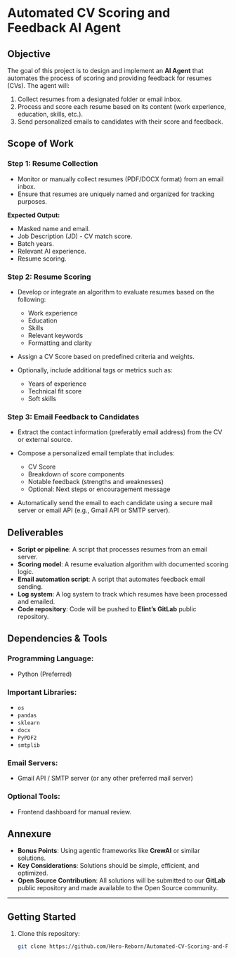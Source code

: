 # Automated CV Scoring and Feedback AI Agent

## Objective

The goal of this project is to design and implement an **AI Agent** that automates the process of scoring and providing feedback for resumes (CVs). The agent will:

1. Collect resumes from a designated folder or email inbox.
2. Process and score each resume based on its content (work experience, education, skills, etc.).
3. Send personalized emails to candidates with their score and feedback.

## Scope of Work

### Step 1: Resume Collection
- Monitor or manually collect resumes (PDF/DOCX format) from an email inbox.
- Ensure that resumes are uniquely named and organized for tracking purposes.

**Expected Output:**
- Masked name and email.
- Job Description (JD) - CV match score.
- Batch years.
- Relevant AI experience.
- Resume scoring.

### Step 2: Resume Scoring
- Develop or integrate an algorithm to evaluate resumes based on the following:
  - Work experience
  - Education
  - Skills
  - Relevant keywords
  - Formatting and clarity

- Assign a CV Score based on predefined criteria and weights.
- Optionally, include additional tags or metrics such as:
  - Years of experience
  - Technical fit score
  - Soft skills

### Step 3: Email Feedback to Candidates
- Extract the contact information (preferably email address) from the CV or external source.
- Compose a personalized email template that includes:
  - CV Score
  - Breakdown of score components
  - Notable feedback (strengths and weaknesses)
  - Optional: Next steps or encouragement message

- Automatically send the email to each candidate using a secure mail server or email API (e.g., Gmail API or SMTP server).

## Deliverables
- **Script or pipeline**: A script that processes resumes from an email server.
- **Scoring model**: A resume evaluation algorithm with documented scoring logic.
- **Email automation script**: A script that automates feedback email sending.
- **Log system**: A log system to track which resumes have been processed and emailed.
- **Code repository**: Code will be pushed to **Elint’s GitLab** public repository.

## Dependencies & Tools

### Programming Language:
- Python (Preferred)

### Important Libraries:
- `os`
- `pandas`
- `sklearn`
- `docx`
- `PyPDF2`
- `smtplib`

### Email Servers:
- Gmail API / SMTP server (or any other preferred mail server)

### Optional Tools:
- Frontend dashboard for manual review.

## Annexure
- **Bonus Points**: Using agentic frameworks like **CrewAI** or similar solutions.
- **Key Considerations**: Solutions should be simple, efficient, and optimized.
- **Open Source Contribution**: All solutions will be submitted to our **GitLab** public repository and made available to the Open Source community.

---

## Getting Started

1. Clone this repository:
   ```bash
   git clone https://github.com/Hero-Reborn/Automated-CV-Scoring-and-Feedback-AI-Agent.git
